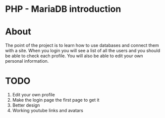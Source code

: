 # PHP - MariaDB introduction

# About 
The point of the project is to learn how to use databases and connect them with a site.
When you login you will see a list of all the users and you should be able to check each profile.
You will also be able to edit your own personal information.

# TODO
1. Edit your own profile
2. Make the login page the first page to get it
3. Better design
4. Working youtube links and avatars